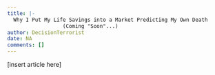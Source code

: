 ```yaml
---
title: |-
  Why I Put My Life Savings into a Market Predicting My Own Death
                  (Coming "Soon"...)
author: DecisionTerrorist
date: NA
comments: []
---
```


[insert article here]